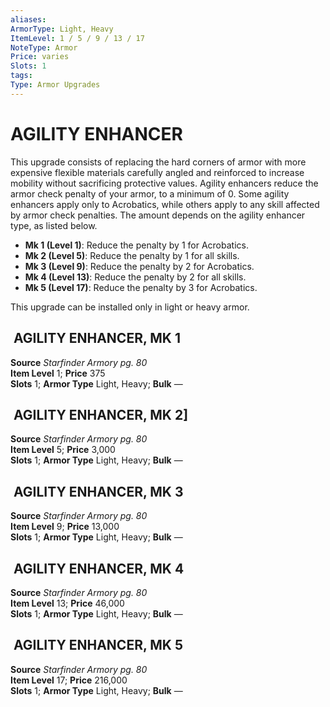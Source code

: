 ```yaml
---
aliases: 
ArmorType: Light, Heavy
ItemLevel: 1 / 5 / 9 / 13 / 17
NoteType: Armor
Price: varies
Slots: 1
tags: 
Type: Armor Upgrades
---
```

# AGILITY ENHANCER
This upgrade consists of replacing the hard corners of armor with more expensive flexible materials carefully angled and reinforced to increase mobility without sacrificing protective values. Agility enhancers reduce the armor check penalty of your armor, to a minimum of 0. Some agility enhancers apply only to Acrobatics, while others apply to any skill affected by armor check penalties. The amount depends on the agility enhancer type, as listed below. 

-   **Mk 1 (Level 1)**: Reduce the penalty by 1 for Acrobatics. 
-   **Mk 2 (Level 5)**: Reduce the penalty by 1 for all skills. 
-   **Mk 3 (Level 9)**: Reduce the penalty by 2 for Acrobatics. 
-   **Mk 4 (Level 13)**: Reduce the penalty by 2 for all skills. 
-   **Mk 5 (Level 17)**: Reduce the penalty by 3 for Acrobatics.

This upgrade can be installed only in light or heavy armor.  

##  AGILITY ENHANCER, MK 1

**Source** _Starfinder Armory pg. 80_  
**Item Level** 1; **Price** 375  
**Slots** 1; **Armor Type** Light, Heavy; **Bulk** —  

##  AGILITY ENHANCER, MK 2]

**Source** _Starfinder Armory pg. 80_  
**Item Level** 5; **Price** 3,000  
**Slots** 1; **Armor Type** Light, Heavy; **Bulk** —  
  

##  AGILITY ENHANCER, MK 3

**Source** _Starfinder Armory pg. 80_  
**Item Level** 9; **Price** 13,000  
**Slots** 1; **Armor Type** Light, Heavy; **Bulk** —  
  
  

##  AGILITY ENHANCER, MK 4

**Source** _Starfinder Armory pg. 80_  
**Item Level** 13; **Price** 46,000  
**Slots** 1; **Armor Type** Light, Heavy; **Bulk** —  
  
  

##  AGILITY ENHANCER, MK 5

**Source** _Starfinder Armory pg. 80_  
**Item Level** 17; **Price** 216,000  
**Slots** 1; **Armor Type** Light, Heavy; **Bulk** —